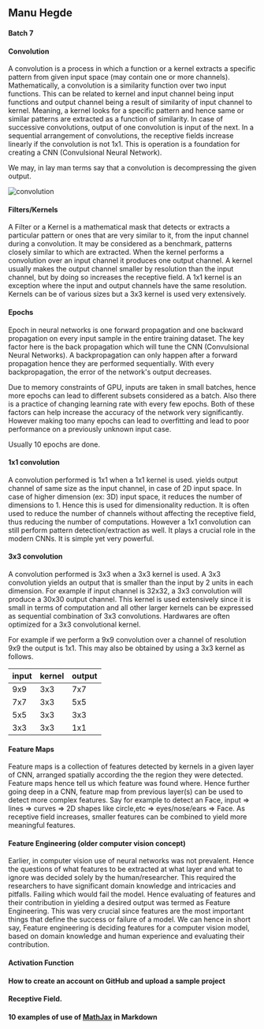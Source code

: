 ## Manu Hegde

#### Batch 7

#### Convolution

A convolution is a process in which a function or a kernel extracts a specific pattern from given input space (may contain one or more channels). Mathematically, a convolution is a similarity function over two input functions. This can be related to kernel and input channel being input functions and output channel being a result of similarity of input channel to kernel. Meaning, a kernel looks for a specific pattern and hence same or similar patterns are extracted as a function of similarity.  In case of successive convolutions, output of one convolution is input of the next. In a sequential arrangement of convolutions, the receptive fields increase linearly if the convolution is not 1x1. This is operation is a foundation for creating a CNN (Convulsional Neural Network). 

We may, in lay man terms say that a convolution is decompressing the given output.

![convolution](/home/manu/dev/learn/ml/eip/convolution.jpeg)



#### Filters/Kernels

A Filter or a Kernel is a mathematical mask that detects or extracts a particular pattern or ones that are very similar to it,  from the input channel during a convolution. It may be considered as a benchmark, patterns closely similar to which are extracted. When the kernel performs a convolution over an input channel it produces one output channel. A kernel usually makes the output channel smaller by resolution than the input channel, but by doing so increases the receptive field.  A 1x1 kernel is an exception where the input and output channels have the same resolution. Kernels can be of various sizes but a 3x3 kernel is used very extensively.

#### Epochs

Epoch in neural networks is one forward propagation and  one backward propagation on every input sample in the entire training dataset. The key factor here is the back propagation which will tune the CNN (Convulsional Neural Networks). A backpropagation can only happen after a forward propagation hence they are performed sequentially. With every backpropagation, the error of the network's output decreases. 

Due to memory constraints of GPU, inputs are taken in small batches, hence more epochs can lead to different subsets considered as a batch.  Also there is a practice of changing learning rate with every few epochs. Both of these factors can help increase the accuracy of the network very significantly. However making too many epochs can lead to overfitting and lead to poor performance on a previously unknown input case.

Usually 10 epochs are done. 

#### 1x1 convolution

A convolution performed is 1x1 when a 1x1 kernel is used. yields output channel of same size as the input channel, in case of 2D input space. In case of higher dimension (ex: 3D) input space, it reduces the number of dimensions to 1. Hence this is used for dimensionality reduction. It is often used to reduce the number of channels without affecting the receptive field, thus reducing the number of computations. However a 1x1 convolution can still perform pattern detection/extraction as well. It plays a crucial role in the modern CNNs. It is simple yet very powerful.

#### 3x3 convolution

A convolution performed is 3x3 when a 3x3 kernel is used. A 3x3 convolution yields an output that is smaller than the input by 2 units in each dimension. For example if input channel is 32x32, a 3x3 convolution will produce a 30x30 output channel.  This kernel is used extensively since it is small in terms of computation and all other larger kernels can be expressed as sequential combination of 3x3 convolutions. Hardwares are often optimized for a 3x3 convolutional kernel. 

For example if we perform a 9x9 convolution over a channel of resolution 9x9 the output is 1x1. This may also be obtained by using a 3x3 kernel as follows.

| input | kernel | output |
| ----- | ------ | ------ |
| 9x9   | 3x3    | 7x7    |
| 7x7   | 3x3    | 5x5    |
| 5x5   | 3x3    | 3x3    |
| 3x3   | 3x3    | 1x1    |

#### Feature Maps

Feature maps is a collection of features detected by kernels in a given layer of CNN, arranged spatially according the the region they were detected. Feature maps hence tell us which feature was found where. Hence further going deep in a CNN, feature map from previous layer(s) can be used to detect more complex features. Say for example to detect an Face, 												input => lines => curves => 2D shapes like circle,etc => eyes/nose/ears => Face. As receptive field increases, smaller features can be combined to yield more meaningful features.

#### Feature Engineering (older computer vision concept)

Earlier, in computer vision use of neural networks was not prevalent. Hence the questions of what features to be extracted at what layer and what to ignore was decided solely by the human/researcher. This required the researchers to have significant domain knowledge and intricacies and pitfalls. Failing which would fail the model. Hence evaluating of features and their contribution in yielding a desired output was termed as Feature Engineering. This was very crucial since features are the most important things that define the success or failure of a model. We can hence in short say, Feature engineering is deciding features for a computer vision model, based on domain knowledge and human experience and evaluating their contribution.

#### Activation Function

#### How to create an account on GitHub and upload a sample project

#### Receptive Field.

#### 10 examples of use of [MathJax](https://support.typora.io/Markdown-Reference/#math-blocks) in Markdown

